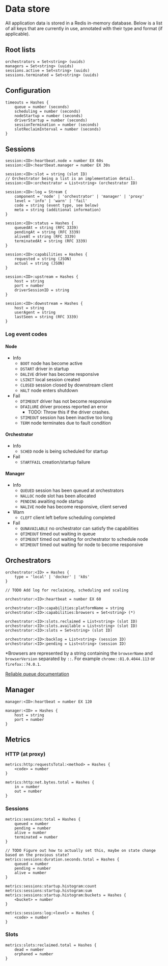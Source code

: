 # Data store
All application data is stored in a Redis in-memory database. Below is a list of all keys that are currently in use, annotated with their type and format (if applicable).

## Root lists
```
orchestrators = Set<string> (uuids)
managers = Set<string> (uuids)
sessions.active = Set<string> (uuids)
sessions.terminated = Set<string> (uuids)
```

## Configuration
```
timeouts = Hashes {
	queue = number (seconds)
	scheduling = number (seconds)
	nodeStartup = number (seconds)
	driverStartup = number (seconds)
	sessionTermination = number (seconds)
	slotReclaimInterval = number (seconds)
}
```

## Sessions
```
session:<ID>:heartbeat.node = number EX 60s
session:<ID>:heartbeat.manager = number EX 30s

session:<ID>:slot = string (slot ID)
// Orchestrator being a list is an implementation detail.
session:<ID>:orchestrator = List<string> (orchestrator ID)

session:<ID>:log = Stream {
	component = 'node' | 'orchestrator' | 'manager' | 'proxy'
	level = 'info' | 'warn' | 'fail'
	code = string (event type, see below)
	meta = string (additional information)
}

session:<ID>:status = Hashes {
	queuedAt = string (RFC 3339)
	pendingAt = string (RFC 3339)
	aliveAt = string (RFC 3339)
	terminatedAt = string (RFC 3339)
}

session:<ID>:capabilities = Hashes {
	requested = string (JSON)
	actual = string (JSON)
}

session:<ID>:upstream = Hashes {
	host = string
	port = number
	driverSessionID = string
}

session:<ID>:downstream = Hashes {
	host = string
	userAgent = string
	lastSeen = string (RFC 3339)
}
```

### Log event codes

#### Node
- Info
	- `BOOT` node has become active
	- `DSTART` driver in startup
	- `DALIVE` driver has become responsive
	- `LSINIT` local session created
	- `CLOSED` session closed by downstream client
	- `HALT` node enters shutdown
- Fail
	- `DTIMEOUT` driver has not become responsive
	- `DFAILURE` driver process reported an error
		- TODO: Throw this if the driver crashes.
	- `STIMEOUT` session has been inactive too long
	- `TERM` node terminates due to fault condition

#### Orchestrator
- Info
	- `SCHED` node is being scheduled for startup
- Fail
	- `STARTFAIL` creation/startup failure

#### Manager
- Info
	- `QUEUED` session has been queued at orchestrators
	- `NALLOC` node slot has been allocated
	- `PENDING` awaiting node startup
	- `NALIVE` node has become responsive, client served
- Warn
	- `CLEFT` client left before scheduling completed
- Fail
	- `QUNAVAILABLE` no orchestrator can satisfy the capabilities
	- `QTIMEOUT` timed out waiting in queue
	- `OTIMEOUT` timed out waiting for orchestrator to schedule node
	- `NTIMEOUT` timed out waiting for node to become responsive

## Orchestrators
```
orchestrator:<ID> = Hashes {
	type = 'local' | 'docker' | 'k8s'
}

// TODO Add log for reclaiming, scheduling and scaling

orchestrator:<ID>:heartbeat = number EX 60

orchestrator:<ID>:capabilities:platformName = string
orchestrator:<ID>:capabilities:browsers = Set<string> (*)

orchestrator:<ID>:slots.reclaimed = List<string> (slot ID)
orchestrator:<ID>:slots.available = List<string> (slot ID)
orchestrator:<ID>:slots = Set<string> (slot ID)

orchestrator:<ID>:backlog = List<string> (session ID)
orchestrator:<ID>:pending = List<string> (session ID)
```

*Browsers are represented by a string containing the `browserName` and `browserVersion` separated by `::`. For example `chrome::81.0.4044.113` or `firefox::74.0.1`.

[Reliable queue documentation](https://redis.io/commands/rpoplpush#pattern-reliable-queue)

## Manager
```
manager:<ID>:heartbeat = number EX 120

manager:<ID> = Hashes {
	host = string
	port = number
}
```

## Metrics

### HTTP (at proxy)
```
metrics:http:requestsTotal:<method> = Hashes {
	<code> = number
}

metrics:http:net.bytes.total = Hashes {
	in = number
	out = number
}
```

### Sessions
```
metrics:sessions:total = Hashes {
	queued = number
	pending = number
	alive = number
	terminated = number
}

// TODO Figure out how to actually set this, maybe on state change based on the previous state?
metrics:sessions:duration.seconds.total = Hashes {
	queued = number
	pending = number
	alive = number
}

metrics:sessions:startup.histogram:count
metrics:sessions:startup.histogram:sum
metrics:sessions:startup.histogram:buckets = Hashes {
	<bucket> = number
}

metrics:sessions:log:<level> = Hashes {
	<code> = number
}
```

### Slots
```
metrics:slots:reclaimed.total = Hashes {
	dead = number
	orphaned = number
}
```